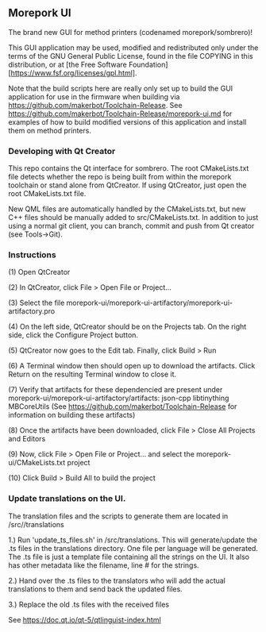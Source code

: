 ## Morepork UI

The brand new GUI for method printers (codenamed morepork/sombrero)!

This GUI application may be used, modified and redistributed only under the terms of
the GNU General Public License, found in the file COPYING in this
distribution, or at [the Free Software Foundation][https://www.fsf.org/licenses/gpl.html].

Note that the build scripts here are really only set up to build the GUI application
for use in the firmware when building via https://github.com/makerbot/Toolchain-Release.
See https://github.com/makerbot/Toolchain-Release/morepork-ui.md for examples of how
to build modified versions of this application and install them on method printers.

### Developing with Qt Creator

This repo contains the Qt interface for sombrero. The root CMakeLists.txt file detects whether the repo is being built from within the morepork toolchain or stand alone from QtCreator. If using QtCreator, just open the root CMakeLists.txt file.

New QML files are automatically handled by the CMakeLists.txt, but new C++ files should be manually added to src/CMakeLists.txt. In addition to just using a normal git client, you can branch, commit and push from Qt creator (see Tools->Git).

### Instructions

(1) Open QtCreator

(2) In QtCreator, click File > Open File or Project...

(3) Select the file morepork-ui/morepork-ui-artifactory/morepork-ui-artifactory.pro

(4) On the left side, QtCreator should be on the Projects tab. On the right side, click the Configure Project button.

(5) QtCreator now goes to the Edit tab. Finally, click Build > Run

(6) A Terminal window then should open up to download the artifacts. Click Return on the resulting Terminal window to close it. 

(7) Verify that artifacts for these dependencied are present under morepork-ui/morepork-ui-artifactory/artifacts:
	json-cpp
	libtinything
	MBCoreUtils
    (See https://github.com/makerbot/Toolchain-Release for information on building these artifacts)


(8) Once the artifacts have been downloaded, click File > Close All Projects and Editors

(9) Now, click File > Open File or Project... and select the morepork-ui/CMakeLists.txt project

(10) Click Build > Build All to build the project

### Update translations on the UI.

The translation files and the scripts to generate them are located in /src//translations

1.) Run 'update_ts_files.sh' in /src/translations. This will generate/update the .ts files in the translations directory. One file per language will be generated. The .ts file is just a template file containing all the strings on the UI. It also has other metadata like the filename, line # for the strings.

2.) Hand over the .ts files to the translators who will add the actual translations to them and send back the updated files.

3.) Replace the old .ts files with the received files

See https://doc.qt.io/qt-5/qtlinguist-index.html

